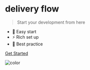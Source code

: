 

# delivery flow

> Start your development from here

- 🚀 Easy start
- ⚡️️ Rich set up
- 💎 Best practice

<div style="" class="buttons">
  <a href="#/README"><span>Get Started</span></a>
</div>

![color](#ffffff)
